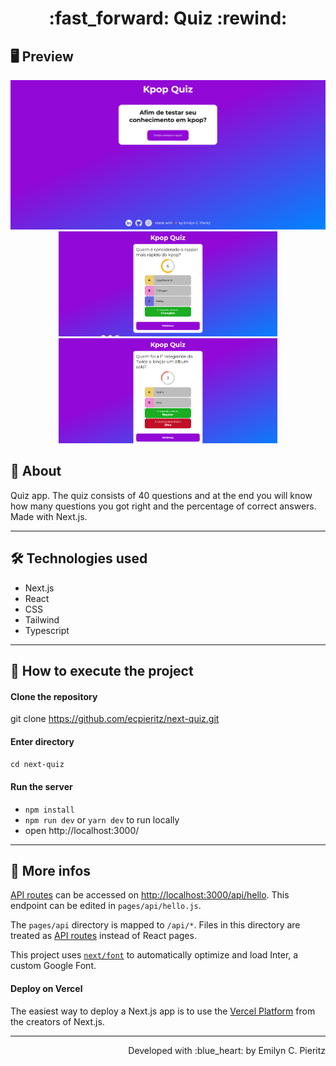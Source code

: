 <h1 align = "center"> :fast_forward: Quiz :rewind: </h1>

## 🖥 Preview
<p align = "center">
  <img src = "https://raw.githubusercontent.com/ecpieritz/next-quiz/158afc79afeae5fded6bdc1644a07f6457123dde/public/imgs/print-01.png" width = "700" height = "auto">
  <img src = "https://raw.githubusercontent.com/ecpieritz/next-quiz/158afc79afeae5fded6bdc1644a07f6457123dde/public/imgs/print-02.png" width = "350" height = "auto">
  <img src = "https://raw.githubusercontent.com/ecpieritz/next-quiz/158afc79afeae5fded6bdc1644a07f6457123dde/public/imgs/print-03.png" width = "350" height = "auto">
</p>

## 📖 About
<p>Quiz app. The quiz consists of 40 questions and at the end you will know how many questions you got right and the percentage of correct answers. Made with Next.js.</p>

---

## 🛠 Technologies used
- Next.js
- React
- CSS
- Tailwind
- Typescript

---

## 🚀 How to execute the project
#### Clone the repository
git clone https://github.com/ecpieritz/next-quiz.git

#### Enter directory
`cd next-quiz`

#### Run the server
- `npm install`
- `npm run dev` or `yarn dev` to run locally
- open http://localhost:3000/ 

---

## 📝 More infos
[API routes](https://nextjs.org/docs/api-routes/introduction) can be accessed on [http://localhost:3000/api/hello](http://localhost:3000/api/hello). This endpoint can be edited in `pages/api/hello.js`.

The `pages/api` directory is mapped to `/api/*`. Files in this directory are treated as [API routes](https://nextjs.org/docs/api-routes/introduction) instead of React pages.

This project uses [`next/font`](https://nextjs.org/docs/basic-features/font-optimization) to automatically optimize and load Inter, a custom Google Font.

#### Deploy on Vercel

The easiest way to deploy a Next.js app is to use the [Vercel Platform](https://vercel.com/new?utm_medium=default-template&filter=next.js&utm_source=create-next-app&utm_campaign=create-next-app-readme) from the creators of Next.js.

---
<p align = "right">Developed with :blue_heart: by Emilyn C. Pieritz</p>
